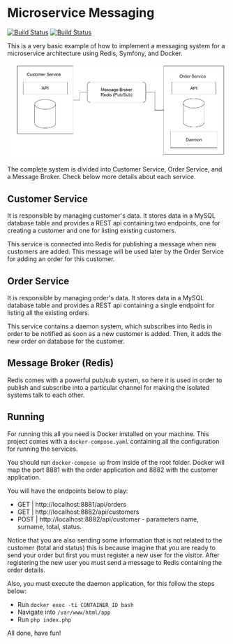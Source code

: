 # Microservice Messaging

[![Build Status](https://travis-ci.org/adrianosferreira/microservice-messaging.svg?branch=master)](https://travis-ci.org/adrianosferreira/microservice-messaging)
[![Build Status](https://codecov.io/gh/adrianosferreira/microservice-messaging/branch/master/graph/badge.svg)](https://codecov.io/gh/adrianosferreira/microservice-messaging)


This is a very basic example of how to implement a messaging system for a microservice architecture using Redis, Symfony, and Docker.

![Microservice Message Broker](draw.png "Microservice Message Broker")

The complete system is divided into Customer Service, Order Service, and a Message Broker. Check below more details about each service. 

## Customer Service

It is responsible by managing customer's data. It stores data in a MySQL database table and provides a REST api containing two endpoints, one for creating a customer and one for listing existing customers.

This service is connected into Redis for publishing a message when new customers are added. This message will be used later by the Order Service for adding an order for this customer.

## Order Service

It is responsible by managing order's data. It stores data in a MySQL database table and provides a REST api containing a single endpoint for listing all the existing orders.

This service contains a daemon system, which subscribes into Redis in order to be notified as soon as a new customer is added. Then, it adds the new order on database for the customer.

## Message Broker (Redis)

Redis comes with a powerful pub/sub system, so here it is used in order to publish and subscribe into a particular channel for making the isolated systems talk to each other.

## Running

For running this all you need is Docker installed on your machine. This project comes with a `docker-compose.yaml` containing all the configuration for running the services.

You should run `docker-compose up` from inside of the root folder. Docker will map the port 8881 with the order application and 8882 with the customer application.

You will have the endpoints below to play:

- GET | http://localhost:8881/api/orders
- GET | http://localhost:8882/api/customers
- POST | http://localhost:8882/api/customer - parameters name, surname, total, status.

Notice that you are also sending some information that is not related to the customer (total and status) this is because imagine that you are ready to send your order but first you must register a new user for the visitor. After registering the new user you must send a message to Redis containing the order details.

Also, you must execute the daemon application, for this follow the steps below:
- Run `docker exec -ti CONTAINER_ID bash`
- Navigate into `/var/www/html/app`
- Run `php index.php`

All done, have fun!